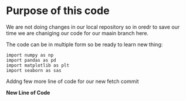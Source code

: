 # Purpose of this code

We are not doing changes in our local repository so in oredr to save our time we are chaniging our code for our maain branch here.

The code can be in multiple form so be ready to learn new thing:

```
import numpy as np
import pandas as pd
import matplotlib as plt
import seaborn as sas
```
Addng few more line of code for our new fetch commit


**New Line of Code**
